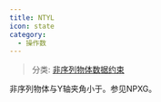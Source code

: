```yaml
---
title: NTYL
icon: state
category:
  - 操作数
---
```


> 分类: [非序列物体数据约束](/hb/operands/130/878/  "Zemax 操作数 非序列物体数据约束")

非序列物体与Y轴夹角小于。参见NPXG。